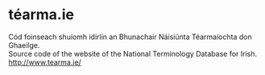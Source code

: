 # téarma.ie

Cód foinseach shuíomh idirlín an Bhunachair Náisiúnta Téarmaíochta don Ghaeilge.  
Source code of the website of the National Terminology Database for Irish.  
http://www.tearma.ie/
